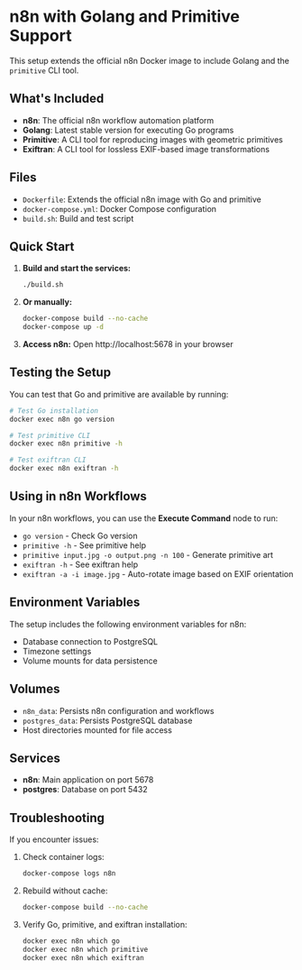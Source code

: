 # n8n with Golang and Primitive Support

This setup extends the official n8n Docker image to include Golang and the `primitive` CLI tool.

## What's Included

- **n8n**: The official n8n workflow automation platform
- **Golang**: Latest stable version for executing Go programs
- **Primitive**: A CLI tool for reproducing images with geometric primitives
- **Exiftran**: A CLI tool for lossless EXIF-based image transformations

## Files

- `Dockerfile`: Extends the official n8n image with Go and primitive
- `docker-compose.yml`: Docker Compose configuration
- `build.sh`: Build and test script

## Quick Start

1. **Build and start the services:**

   ```bash
   ./build.sh
   ```

2. **Or manually:**

   ```bash
   docker-compose build --no-cache
   docker-compose up -d
   ```

3. **Access n8n:**
   Open http://localhost:5678 in your browser

## Testing the Setup

You can test that Go and primitive are available by running:

```bash
# Test Go installation
docker exec n8n go version

# Test primitive CLI
docker exec n8n primitive -h

# Test exiftran CLI
docker exec n8n exiftran -h
```

## Using in n8n Workflows

In your n8n workflows, you can use the **Execute Command** node to run:

- `go version` - Check Go version
- `primitive -h` - See primitive help
- `primitive input.jpg -o output.png -n 100` - Generate primitive art
- `exiftran -h` - See exiftran help
- `exiftran -a -i image.jpg` - Auto-rotate image based on EXIF orientation

## Environment Variables

The setup includes the following environment variables for n8n:

- Database connection to PostgreSQL
- Timezone settings
- Volume mounts for data persistence

## Volumes

- `n8n_data`: Persists n8n configuration and workflows
- `postgres_data`: Persists PostgreSQL database
- Host directories mounted for file access

## Services

- **n8n**: Main application on port 5678
- **postgres**: Database on port 5432

## Troubleshooting

If you encounter issues:

1. Check container logs:

   ```bash
   docker-compose logs n8n
   ```

2. Rebuild without cache:

   ```bash
   docker-compose build --no-cache
   ```

3. Verify Go, primitive, and exiftran installation:
   ```bash
   docker exec n8n which go
   docker exec n8n which primitive
   docker exec n8n which exiftran
   ```
